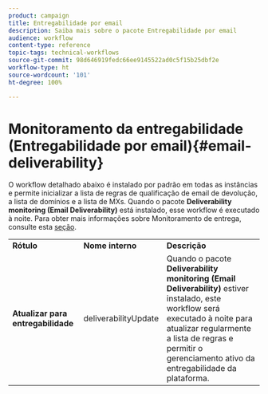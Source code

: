 ```yaml
---
product: campaign
title: Entregabilidade por email
description: Saiba mais sobre o pacote Entregabilidade por email
audience: workflow
content-type: reference
topic-tags: technical-workflows
source-git-commit: 98d646919fedc66ee9145522ad0c5f15b25dbf2e
workflow-type: ht
source-wordcount: '101'
ht-degree: 100%

---
```



# Monitoramento da entregabilidade (Entregabilidade por email){#email-deliverability}

O workflow detalhado abaixo é instalado por padrão em todas as instâncias e permite inicializar a lista de regras de qualificação de email de devolução, a lista de domínios e a lista de MXs. Quando o pacote **Deliverability monitoring (Email Deliverability)** está instalado, esse workflow é executado à noite. Para obter mais informações sobre Monitoramento de entrega, consulte esta [seção](../../delivery/using/about-deliverability.md).

<table> 
 <tbody> 
  <tr> 
   <td> <strong>Rótulo</strong><br /> </td> 
   <td> <strong>Nome interno</strong><br /> </td> 
   <td> <strong>Descrição</strong><br /> </td> 
  </tr> 
  <tr> 
   <td> <strong>Atualizar para entregabilidade</strong><br /> </td> 
   <td> <span class="uicontrol">deliverabilityUpdate</span> <br /> </td> 
   <td>  Quando o pacote <strong>Deliverability monitoring (Email Deliverability)</strong> estiver instalado, este workflow será executado à noite para atualizar regularmente a lista de regras e permitir o gerenciamento ativo da entregabilidade da plataforma.<br /> </td> 
  </tr> 
 </tbody> 
</table>

